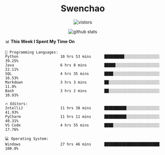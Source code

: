 <h1 align="center">Swenchao</h3>

<p align="center">
  <img src="https://visitor-badge.glitch.me/badge?page_id=Swenchao" alt="vistors" />
</p>

<p align="center">
  <img src="https://github-readme-stats.vercel.app/api?username=Swenchao&count_private=true&show_icons=true&theme=vue-dark&hide_title=true" alt="github stats" />
</p>

<!--START_SECTION:waka-->
📊 **This Week I Spent My Time On** 

```text
💬 Programming Languages: 
Python                   10 hrs 53 mins      █████████░░░░░░░░░░░░░░░░   39.25% 
Java                     6 hrs 8 mins        █████░░░░░░░░░░░░░░░░░░░░   22.11% 
SQL                      4 hrs 35 mins       ████░░░░░░░░░░░░░░░░░░░░░   16.53% 
Markdown                 3 hrs 3 mins        ██░░░░░░░░░░░░░░░░░░░░░░░   11.0% 
Bash                     3 hrs 2 mins        ██░░░░░░░░░░░░░░░░░░░░░░░   10.93%

🔥 Editors: 
IntelliJ                 11 hrs 38 mins      ██████████░░░░░░░░░░░░░░░   41.93% 
PyCharm                  11 hrs 11 mins      ██████████░░░░░░░░░░░░░░░   40.31% 
VS Code                  4 hrs 55 mins       ████░░░░░░░░░░░░░░░░░░░░░   17.76%

💻 Operating System: 
Windows                  27 hrs 46 mins      █████████████████████████   100.0%

```


<!--END_SECTION:waka-->
